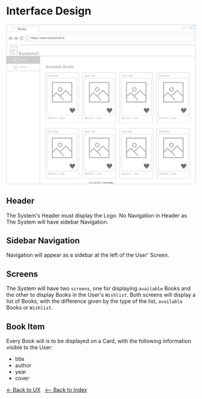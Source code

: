 # Interface Design
![Booksheld main screen](./interface.design.svg)

## Header

The System's Header must display the Logo. No Navigation in Header as The System will have sidebar Navigation.

## Sidebar Navigation

Navigation will appear as a sidebar at the left of the User' Screen.

## Screens

The System will have two `screens`, one for displaying `available` Books and the other to display Books in the User's `Wishlist`.
Both screens will display a list of Books, with the difference given by the type of the list, `available` Books or `Wishlist`.

## Book Item

Every Book will is to be displayed on a Card, with the following information visible to the User:

- title
- author
- year
- cover


[<- Back to UX](../user.experience.md) &nbsp; [<-- Back to Index](../../README.md)